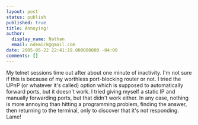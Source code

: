 ```yaml
---
layout: post
status: publish
published: true
title: Annoying!
author:
  display_name: Nathan
  email: ndemick@gmail.com
date: 2005-05-22 22:41:19.000000000 -04:00
comments: []
---
```

My telnet sessions time out after about one minute of inactivity. I'm not sure if this is because of my worthless port-blocking router or not. I tried the UPnP (or whatever it's called) option which is supposed to automatically forward ports, but it doesn't work. I tried giving myself a static IP and manually forwarding ports, but that didn't work either. In any case, nothing is more annoying than hitting a programming problem, finding the answer, then returning to the terminal, only to discover that it's not responding. Lame!